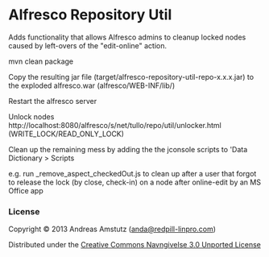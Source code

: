 Alfresco Repository Util
=================================

Adds functionality that allows Alfresco admins to cleanup locked nodes caused by left-overs of the "edit-online" action.   

mvn clean package

Copy the resulting jar file (target/alfresco-repository-util-repo-x.x.x.jar) to the exploded alfresco.war (alfresco/WEB-INF/lib/)

Restart the alfresco server

Unlock nodes http://localhost:8080/alfresco/s/net/tullo/repo/util/unlocker.html (WRITE_LOCK/READ_ONLY_LOCK)

Clean up the remaining mess by adding the the jconsole scripts to 'Data Dictionary > Scripts

e.g. run _remove_aspect_checkedOut.js to clean up after a user that forgot to release the lock (by close, check-in)
on a node after online-edit by an MS Office app

### License

Copyright © 2013 Andreas Amstutz (anda@redpill-linpro.com)

Distributed under the <a rel="license" href="http://creativecommons.org/licenses/by/3.0/deed.da">Creative Commons Navngivelse 3.0 Unported License</a>
